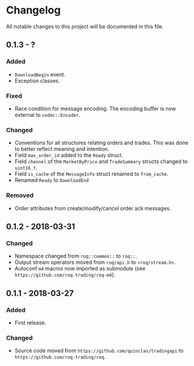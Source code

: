 # Changelog

All notable changes to this project will be documented in this file.


## 0.1.3 - ?

### Added
* `DownloadBegin` event.
* Exception classes.

### Fixed
* Race condition for message encoding.
  The encoding buffer is now external to `codec::Encoder`.

### Changed
* Conventions for all structures relating orders and trades.
  This was done to better reflect meaning and intention.
* Field `max_order_id` added to the `Ready` struct.
* Field `channel` of the `MarketByPrice` and `TradeSummary` structs changed to `uint16_t`.
* Field `is_cache` of the `MessageInfo` struct renamed to `from_cache`.
* Renamed `Ready` to `DownloadEnd`

### Removed
* Order attributes from create/modify/cancel order ack messages.


## 0.1.2 - 2018-03-31

### Changed
* Namespace changed from `roq::common::` to `roq::`.
* Output stream operators moved from `roq/api.h` to `<roq/stream.h>`.
* Autoconf `m4` macros now imported as submodule (see `https://github.com/roq-trading/roq-m4`).


## 0.1.1 - 2018-03-27

### Added
* First release.

### Changed
* Source code moved from `https://github.com/quinclas/tradingapi` to `https://github.com/roq-trading/roq`.
